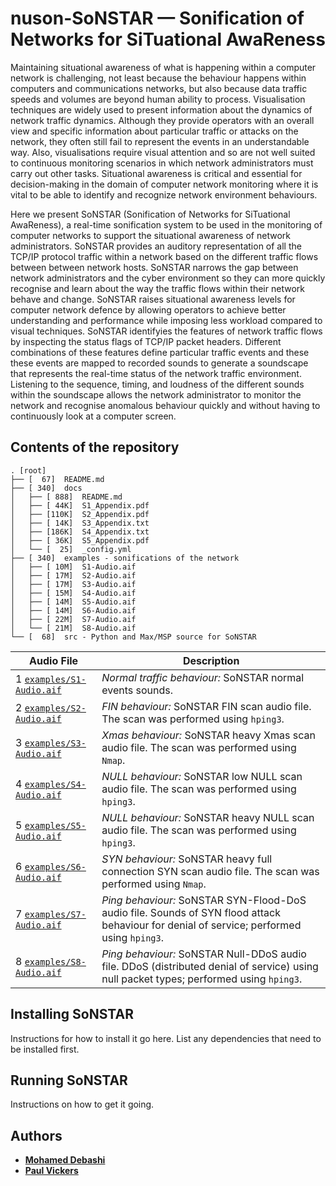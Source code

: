 # nuson-SoNSTAR &mdash; Sonification of Networks for SiTuational AwaReness

Maintaining situational awareness of what is happening within a computer network is
challenging, not least because the behaviour happens within computers and communications
networks, but also because data traffic speeds and volumes are beyond human ability to
process. Visualisation techniques are widely used to present information about the
dynamics of network traffic dynamics. Although they provide operators with an overall
view and specific information about particular traffic or attacks on the network, they
often still fail to represent the events in an understandable way. Also, visualisations
require visual attention and so are not well suited to continuous monitoring scenarios
in which network administrators must carry out other tasks. Situational awareness is
critical and essential for decision-making in the domain of computer network monitoring
where it is vital to be able to identify and recognize network environment behaviours.

Here we present SoNSTAR (Sonification of Networks for SiTuational AwaReness), a
real-time sonification system to be used in the monitoring of computer networks to
support the situational awareness of network administrators. SoNSTAR provides an
auditory representation of all the TCP/IP protocol traffic within a network based on the
different traffic flows between between network hosts. SoNSTAR narrows the gap between
network administrators and the cyber environment so they can more quickly recognise and
learn about the way the traffic flows within their network behave and change. SoNSTAR
raises situational awareness levels for computer network defence by allowing operators
to achieve better understanding and performance while imposing less workload compared to
visual techniques. SoNSTAR identifyies the features of network traffic flows by
inspecting the status flags of TCP/IP packet headers. Different combinations of these
features define particular traffic events and these these events are mapped to recorded
sounds to generate a soundscape that represents the real-time status of the network
traffic environment. Listening to the sequence, timing, and loudness of the different
sounds within the soundscape allows the network administrator to monitor the network and
recognise anomalous behaviour quickly and without having to continuously look at a
computer screen.

## Contents of the repository
```
. [root]
├── [  67]  README.md
├── [ 340]  docs
│   ├── [ 888]  README.md
│   ├── [ 44K]  S1_Appendix.pdf
│   ├── [110K]  S2_Appendix.pdf
│   ├── [ 14K]  S3_Appendix.txt
│   ├── [186K]  S4_Appendix.txt
│   ├── [ 36K]  S5_Appendix.pdf
│   └── [  25]  _config.yml
├── [ 340]  examples - sonifications of the network
│   ├── [ 10M]  S1-Audio.aif
│   ├── [ 17M]  S2-Audio.aif
│   ├── [ 17M]  S3-Audio.aif
│   ├── [ 15M]  S4-Audio.aif
│   ├── [ 14M]  S5-Audio.aif
│   ├── [ 14M]  S6-Audio.aif
│   ├── [ 22M]  S7-Audio.aif
│   └── [ 21M]  S8-Audio.aif
└── [  68]  src - Python and Max/MSP source for SoNSTAR
```

| Audio File | Description |
| ------------- | --------------- |
| 1 [`examples/S1-Audio.aif`](examples/S1-Audio.aif) | _Normal traffic behaviour:_  SoNSTAR normal events sounds.|
| 2 [`examples/S2-Audio.aif`](examples/S2-Audio.aif) | _FIN behaviour:_  SoNSTAR FIN scan audio file. The scan was performed using `hping3`. |
| 3 [`examples/S3-Audio.aif`](examples/S3-Audio.aif) | _Xmas behaviour:_  SoNSTAR heavy Xmas scan audio file. The scan was performed using `Nmap`. |
| 4 [`examples/S4-Audio.aif`](examples/S4-Audio.aif)| _NULL behaviour:_  SoNSTAR low NULL scan audio file. The scan was performed using `hping3`.|
| 5 [`examples/S5-Audio.aif`](examples/S5-Audio.aif) | _NULL behaviour:_  SoNSTAR heavy NULL scan audio file. The scan was performed using `hping3`. |
| 6 [`examples/S6-Audio.aif`](examples/S6-Audio.aif) | _SYN behaviour:_  SoNSTAR heavy full connection SYN scan audio file. The scan was performed using `Nmap`. |
| 7 [`examples/S7-Audio.aif`](examples/S7-Audio.aif) | _Ping behaviour:_  SoNSTAR SYN-Flood-DoS audio file. Sounds of SYN flood attack behaviour for denial of service; performed using `hping3`. |
| 8 [`examples/S8-Audio.aif`](examples/S8-Audio.aif) | _Ping behaviour:_  SoNSTAR Null-DDoS audio file. DDoS (distributed denial of service) using null packet types; performed using `hping3`. |

## Installing SoNSTAR
Instructions for how to install it go here. List any dependencies that need to be installed first.

## Running SoNSTAR
Instructions on how to get it going.

## Authors  
* [**Mohamed Debashi**](https://)
* [**Paul Vickers**](https://paulvickers.github.io)